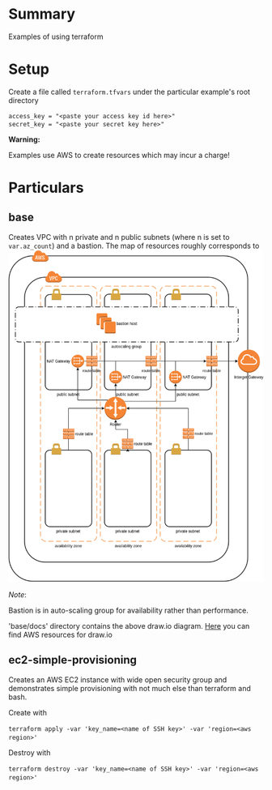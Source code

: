 # Summary

Examples of using terraform


# Setup
Create a file called `terraform.tfvars` under the particular example's root directory
```
access_key = "<paste your access key id here>"
secret_key = "<paste your secret key here>"
```
**Warning:**

Examples use AWS to create resources which may incur a charge!


# Particulars
## base

Creates VPC with n private and n public subnets (where n is set to `var.az_count`) and a bastion. 
The map of resources roughly corresponds to 
![alt text](./base/docs/aws_terraform_base_module.png "AWS resources diagram")
 
*Note*:

Bastion is in auto-scaling group for availability rather than performance.

'base/docs' directory contains the above draw.io diagram. 
[Here](https://support.draw.io/display/DO/2014/10/06/Using+AWS+2.0+icons+to+create+free+Amazon+architecture+diagrams+in+draw.io) you can find AWS resources for draw.io 
 
## ec2-simple-provisioning

Creates an AWS EC2 instance with wide open security group and demonstrates simple provisioning with not much else than terraform and bash. 

Create with

`
 terraform apply -var 'key_name=<name of SSH key>' -var 'region=<aws region>'
`

Destroy with 

`
 terraform destroy -var 'key_name=<name of SSH key>' -var 'region=<aws region>'
`
